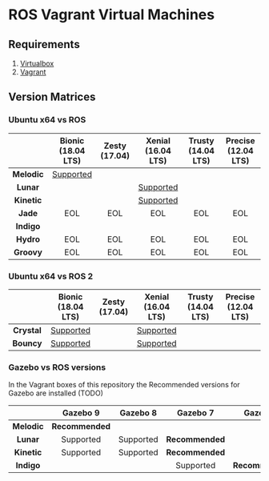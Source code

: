 ROS Vagrant Virtual Machines
============================

## Requirements

1. [Virtualbox](https://www.virtualbox.org/wiki/Downloads)
2. [Vagrant](https://www.vagrantup.com/downloads.html)


## Version Matrices


### Ubuntu x64 vs ROS

|             | Bionic <br>(18.04 LTS) | Zesty <br>(17.04) | Xenial <br>(16.04 LTS) | Trusty <br>(14.04 LTS) | Precise <br>(12.04 LTS) |
| :---------: | :--------------------: | :----------------: | :--------------------: | :--------------------: | :---------------------: |
| **Melodic** | [Supported](./melodic-bionic/README.md) |
| **Lunar**   |  |  | [Supported](./lunar-xenial/README.md) |
| **Kinetic** |  |  | [Supported](./kinetic-xenial/README.md) |
| **Jade**    | EOL | EOL | EOL | EOL | EOL |
| **Indigo**  |
| **Hydro**   | EOL | EOL | EOL | EOL | EOL |
| **Groovy**  | EOL | EOL | EOL | EOL | EOL |

### Ubuntu x64 vs ROS 2

|             | Bionic <br>(18.04 LTS) | Zesty <br>(17.04) | Xenial <br>(16.04 LTS) | Trusty <br>(14.04 LTS) | Precise <br>(12.04 LTS) |
| :---------: | :--------------------: | :----------------: | :--------------------: | :--------------------: | :---------------------: |
| **Crystal** | [Supported](./crystal-bionic/README.md) |  | [Supported](./crystal-xenial/README.md) |
| **Bouncy**  | [Supported](./bouncy-bionic/README.md) |  | [Supported](./bouncy-xenial/README.md) |

### Gazebo vs ROS versions

In the Vagrant boxes of this repository the Recommended versions for Gazebo are installed (TODO)

|         |  Gazebo 9   |  Gazebo 8   |  Gazebo 7   |  Gazebo 2   |
| :-----: | :---------: | :---------: | :---------: | :---------: |
| **Melodic** | **Recommended** |             |             |             |
| **Lunar**   | Supported   | Supported   | **Recommended** |             |
| **Kinetic** | Supported   | Supported   | **Recommended** |             |
| **Indigo**  |             |             | Supported   | **Recommended** |